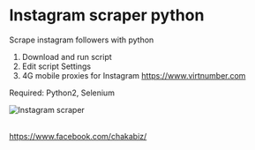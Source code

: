 # Instagram scraper python
Scrape instagram followers with python

1. Download and run script
2. Edit script Settings
3. 4G mobile proxies for Instagram <a href="https://www.virtnumber.com/mobile-proxy-4g.php" target="_blank">https://www.virtnumber.com</a> 

Required: Python2, Selenium

![Instagram scraper](https://4.bp.blogspot.com/-30Bmh-Kz3YA/XrtTGYb2lCI/AAAAAAAABos/Or053emGirUkpQsAT8C2rQlvzi4zg4JLwCNcBGAsYHQ/s1600/ezgif-2-a6d14f6fa16b.gif)

<br>
<a href="https://www.facebook.com/chakabiz" target="_blank">https://www.facebook.com/chakabiz/</a><br>
